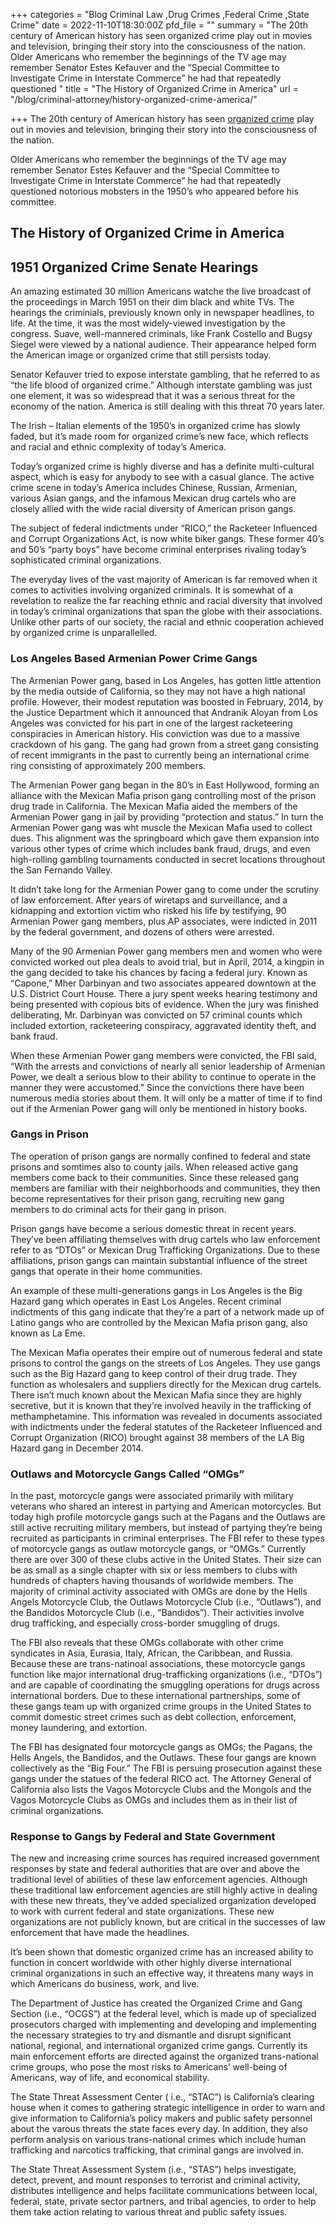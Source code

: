 +++
categories = "Blog Criminal Law ,Drug Crimes ,Federal Crime ,State Crime"
date = 2022-11-10T18:30:00Z
pfd_file = ""
summary = "The 20th century of American history has seen organized crime play out in movies and television, bringing their story into the consciousness of the nation. Older Americans who remember the beginnings of the TV age may remember Senator Estes Kefauver and the “Special Committee to Investigate Crime in Interstate Commerce” he had that repeatedly questioned "
title = "The History of Organized Crime in America"
url = "/blog/criminal-attorney/history-organized-crime-america/"

+++
The 20th century of American history has seen [organized crime](https://www.sevenslegal.com/ "Sevens Legal, APC") play out in movies and television, bringing their story into the consciousness of the nation.

Older Americans who remember the beginnings of the TV age may remember Senator Estes Kefauver and the “Special Committee to Investigate Crime in Interstate Commerce” he had that repeatedly questioned notorious mobsters in the 1950’s who appeared before his committee.

## The History of Organized Crime in America

## 1951 Organized Crime Senate Hearings

An amazing estimated 30 million Americans watche the live broadcast of the proceedings in March 1951 on their dim black and white TVs. The hearings the criminials, previously known only in newspaper headlines, to life. At the time, it was the most widely-viewed investigation by the congress. Suave, well-mannered criminals, like Frank Costello and Bugsy Siegel were viewed by a national audience. Their appearance helped form the American image or organized crime that still persists today.

Senator Kefauver tried to expose interstate gambling, that he referred to as “the life blood of organized crime.” Although interstate gambling was just one element, it was so widespread that it was a serious threat for the economy of the nation. America is still dealing with this threat 70 years later.

The Irish – Italian elements of the 1950’s in organized crime has slowly faded, but it’s made room for organized crime’s new face, which reflects and racial and ethnic complexity of today’s America.

Today’s organized crime is highly diverse and has a definite multi-cultural aspect, which is easy for anybody to see with a casual glance. The active crime scene in today’s America includes Chinese, Russian, Armenian, various Asian gangs, and the infamous Mexican drug cartels who are closely allied with the wide racial diversity of American prison gangs.

The subject of federal indictments under “RICO,” the Racketeer Influenced and Corrupt Organizations Act, is now white biker gangs. These former 40’s and 50’s “party boys” have become criminal enterprises rivaling today’s sophisticated criminal organizations.

The everyday lives of the vast majority of American is far removed when it comes to activities involving organized criminals. It is somewhat of a revelation to realize the far reaching ethnic and racial diversity that involved in today’s criminal organizations that span the globe with their associations. Unlike other parts of our society, the racial and ethnic cooperation achieved by organized crime is unparallelled.

### Los Angeles Based Armenian Power Crime Gangs

The Armenian Power gang, based in Los Angeles, has gotten little attention by the media outside of California, so they may not have a high national profile. However, their modest reputation was boosted in February, 2014, by the Justice Department which it announced that Andranik Aloyan from Los Angeles was convicted for his part in one of the largest racketeering conspiracies in American history. His conviction was due to a massive crackdown of his gang. The gang had grown from a street gang consisting of recent immigrants in the past to currently being an international crime ring consisting of approximately 200 members.

The Armenian Power gang began in the 80’s in East Hollywood, forming an alliance with the Mexican Mafia prison gang controlling most of the prison drug trade in California. The Mexican Mafia aided the members of the Armenian Power gang in jail by providing “protection and status.” In turn the Armenian Power gang was wht muscle the Mexican Mafia used to collect dues. This alignment was the springboard which gave them expansion into various other types of crime which includes bank fraud, drugs, and even high-rolling gambling tournaments conducted in secret locations throughout the San Fernando Valley.

It didn’t take long for the Armenian Power gang to come under the scrutiny of law enforcement. After years of wiretaps and surveillance, and a kidnapping and extortion victim who risked his life by testifying, 90 Armenian Power gang members, plus AP associates, were indicted in 2011 by the federal government, and dozens of others were arrested.

Many of the 90 Armenian Power gang members men and women who were convicted worked out plea deals to avoid trial, but in April, 2014, a kingpin in the gang decided to take his chances by facing a federal jury. Known as “Capone,” Mher Darbinyan and two associates appeared downtown at the U.S. District Court House. There a jury spent weeks hearing testimony and being presented with copious bits of evidence. When the jury was finished deliberating, Mr. Darbinyan was convicted on 57 criminal counts which included extortion, racketeering conspiracy, aggravated identity theft, and bank fraud.

When these Armenian Power gang members were convicted, the FBI said, “With the arrests and convictions of nearly all senior leadership of Armenian Power, we dealt a serious blow to their ability to continue to operate in the manner they were accustomed.” Since the convictions there have been numerous media stories about them. It will only be a matter of time if to find out if the Armenian Power gang will only be mentioned in history books.

### Gangs in Prison

The operation of prison gangs are normally confined to federal and state prisons and somtimes also to county jails. When released active gang members come back to their communities. Since these released gang members are familiar with their neighborhoods and communities, they then become representatives for their prison gang, recruiting new gang members to do criminal acts for their gang in prison.

Prison gangs have become a serious domestic threat in recent years. They’ve been affiliating themselves with drug cartels who law enforcement refer to as “DTOs” or Mexican Drug Trafficking Organizations. Due to these affiliations, prison gangs can maintain substantial influence of the street gangs that operate in their home communities.

An example of these multi-generations gangs in Los Angeles is the Big Hazard gang which operates in East Los Angeles. Recent criminal indictments of this gang indicate that they’re a part of a network made up of Latino gangs who are controlled by the Mexican Mafia prison gang, also known as La Eme.

The Mexican Mafia operates their empire out of numerous federal and state prisons to control the gangs on the streets of Los Angeles. They use gangs such as the Big Hazard gang to keep control of their drug trade. They function as wholesalers and suppliers directly for the Mexican drug cartels. There isn’t much known about the Mexican Mafia since they are highly secretive, but it is known that they’re involved heavily in the trafficking of methamphetamine. This information was revealed in documents associated with indictments under the federal statutes of the Racketeer Influenced and Corrupt Organization (RICO) brought against 38 members of the LA Big Hazard gang in December 2014.

### Outlaws and Motorcycle Gangs Called “OMGs”

In the past, motorcycle gangs were associated primarily with military veterans who shared an interest in partying and American motorcycles. But today high profile motorcycle gangs such at the Pagans and the Outlaws are still active recruiting military members, but instead of partying they’re being recruited as participants in criminal enterprises. The FBI refer to these types of motorcycle gangs as outlaw motorcycle gangs, or “OMGs.” Currently there are over 300 of these clubs active in the United States. Their size can be as small as a single chapter with six or less members to clubs with hundreds of chapters having thousands of worldwide members. The majority of criminal activity associated with OMGs are done by the Hells Angels Motorcycle Club, the Outlaws Motorcycle Club (i.e., “Outlaws”), and the Bandidos Motorcycle Club (i.e., “Bandidos”). Their activities involve drug trafficking, and especially cross-border smuggling of drugs.

The FBI also reveals that these OMGs collaborate with other crime syndicates in Asia, Eurasia, Italy, African, the Caribbean, and Russia. Because these are trans-natinoal associations, these motorcycle gangs function like major international drug-trafficking organizations (i.e., “DTOs”) and are capable of coordinating the smuggling operations for drugs across international borders. Due to these international partnerships, some of these gangs team up with organized crime groups in the United States to commit domestic street crimes such as debt collection, enforcement, money laundering, and extortion.

The FBI has designated four motorcycle gangs as OMGs; the Pagans, the Hells Angels, the Bandidos, and the Outlaws. These four gangs are known collectively as the “Big Four.” The FBI is persuing prosecution against these gangs under the statues of the federal RICO act. The Attorney General of California also lists the Vagos Motorcycle Clubs and the Mongols and the Vagos Motorcycle Clubs as OMGs and includes them as in their list of criminal organizations.

### Response to Gangs by Federal and State Government

The new and increasing crime sources has required increased government responses by state and federal authorities that are over and above the traditional level of abilities of these law enforcement agencies. Although these traditional law enforcement agencies are still highly active in dealing with these new threats, they’ve added specialized organization developed to work with current federal and state organizations. These new organizations are not publicly known, but are critical in the successes of law enforcement that have made the headlines.

It’s been shown that domestic organized crime has an increased ability to function in concert worldwide with other highly diverse international criminal organizations in such an effective way, it threatens many ways in which Americans do business, work, and live.

The Department of Justice has created the Organized Crime and Gang Section (i.e., “OCGS”) at the federal level, which is made up of specialized prosecutors charged with implementing and developing and implementing the necessary strategies to try and dismantle and disrupt significant national, regional, and international organized crime gangs. Currently its main enforcement efforts are directed against the organized trans-national crime groups, who pose the most risks to Americans’ well-being of Americans, way of life, and economical stability.

The State Threat Assessment Center ( i.e., “STAC”) is California’s clearing house when it comes to gathering strategic intelligence in order to warn and give information to California’s policy makers and public safety personnel about the varous threats the state faces every day. In addition, they also perform analysis on various trans-national crimes which include human trafficking and narcotics trafficking, that criminal gangs are involved in.

The State Threat Assessment System (i.e., “STAS”) helps investigate, detect, prevent, and mount responses to terrorist and criminal activity, distributes intelligence and helps facilitate communications between local, federal, state, private sector partners, and tribal agencies, to order to help them take action relating to various threat and public safety issues.